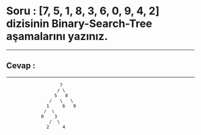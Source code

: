 # Soru : [7, 5, 1, 8, 3, 6, 0, 9, 4, 2] dizisinin Binary-Search-Tree aşamalarını yazınız.

--------------------

## Cevap :
----------------


                        7
                       / \
                      5   8 
                    /   \   \ 
                   1     6   9                             
                  /  \ 
                 0    3        
                    /  \
                   2     4
